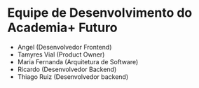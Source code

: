 # Equipe de Desenvolvimento do Academia+ Futuro 
 
- Angel (Desenvolvedor Frontend) 
- Tamyres Vial (Product Owner) 
- Maria Fernanda (Arquitetura de Software) 
- Ricardo (Desenvolvedor Backend) 
- Thiago Ruiz (Desenvolvedor backend) 
